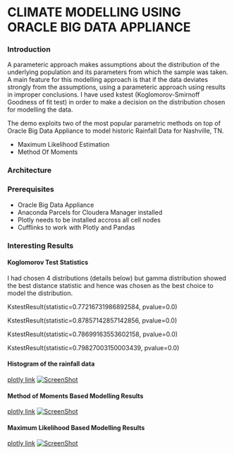 # CLIMATE MODELLING USING ORACLE BIG DATA APPLIANCE

### Introduction

A parameteric approach makes assumptions about the distribution of the underlying population and its parameters from which the sample was taken. A main feature for this modelling approach is that if the data deviates strongly from the assumptions, using a parameteric approach using results in improper conclusions. I have used kstest (Koglomorov-Smirnoff Goodness of fit test) in order to make a decision on the distribution chosen for modelling the data.

The demo exploits two of the most popular parametric methods on top of Oracle Big Data Appliance to model historic Rainfall Data for Nashville, TN.

* Maximum Likelihood Estimation
* Method Of Moments

### Architecture

### Prerequisites

* Oracle Big Data Appliance
* Anaconda Parcels for Cloudera Manager installed
* Plotly needs to be installed accross all cell nodes
* Cufflinks to work with Plotly and Pandas

### Interesting Results

#### Koglomorov Test Statistics

I had chosen 4 distributions (details below) but gamma distribution showed the best distance statistic and hence was chosen as the best choice to model the distribution.

KstestResult(statistic=0.77216731986892584, pvalue=0.0)

KstestResult(statistic=0.87857142857142856, pvalue=0.0)

KstestResult(statistic=0.78699163553602158, pvalue=0.0)

KstestResult(statistic=0.79827003150003439, pvalue=0.0)

#### Histogram of the rainfall data

[plotly link](https://plot.ly/~kpadmana/838/jan-feb-mar-apr-may-jun-jul-aug-sep-oct-nov-dec)
[![ScreenShot](https://rawgit.com/KartikPadmanabhan/Parametric-Estimation/master/html/climate-histogram.png)](https://rawgit.com/KartikPadmanabhan/Parametric-Estimation/master/html/climate-histogram.htm)

#### Method of Moments Based Modelling Results

[plotly link](https://plot.ly/~kpadmana/856/-line0-line1-line0-line1-line0-line1-line0-line1-line0-line1-line0-line1-line0-l)
[![ScreenShot](https://rawgit.com/KartikPadmanabhan/Parametric-Estimation/master/html/climate-mom.png)](https://rawgit.com/KartikPadmanabhan/Parametric-Estimation/master/html/climate-mom.htm)

#### Maximum Likelihood Based Modelling Results

[plotly link](https://plot.ly/~kpadmana/858/-line0-line0-line0-line0-line0-line0-line0-line0-line0-line0-line0-line0)
[![ScreenShot](https://rawgit.com/KartikPadmanabhan/Parametric-Estimation/master/html/climate-mle.png)](https://rawgit.com/KartikPadmanabhan/Parametric-Estimation/master/html/climate-mle.htm)

